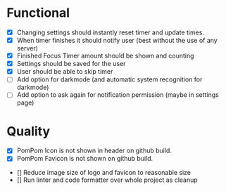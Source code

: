 # Functional

- [x] Changing settings should instantly reset timer and update times.
- [x] When timer finishes it should notify user (best without the use of any server)
- [x] Finished Focus Timer amount should be shown and counting
- [x] Settings should be saved for the user
- [x] User should be able to skip timer
- [ ] Add option for darkmode (and automatic system recognition for darkmode)
- [ ] Add option to ask again for notification permission (maybe in settings page)

# Quality

- [x] PomPom Icon is not shown in header on github build.
- [x] PomPom Favicon is not shown on github build.
- [] Reduce image size of logo and favicon to reasonable size
- [] Run linter and code formatter over whole project as cleanup
